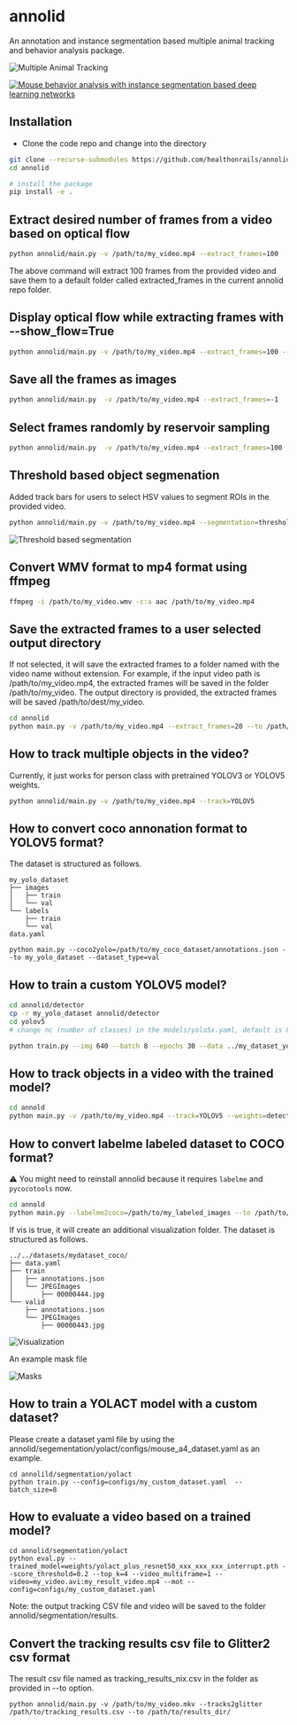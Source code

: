 # annolid
An annotation and instance segmentation based multiple animal tracking and behavior analysis package.

![Multiple Animal Tracking](docs/imgs/mutiple_animal_tracking.png)

[![Mouse behavior analysis with instance segmentation based deep learning networks](http://img.youtube.com/vi/op3A4_LuVj8/0.jpg)](http://www.youtube.com/watch?v=op3A4_LuVj8 "Mouse behavior analysis with instance segmentation based deep learning networks")

## Installation

* Clone the code repo and change into the directory
```bash
git clone --recurse-submodules https://github.com/healthonrails/annolid.git
cd annolid 

# install the package
pip install -e .
```

## Extract desired number of frames from a video based on optical flow

```bash
python annolid/main.py -v /path/to/my_video.mp4 --extract_frames=100
```
The above command will extract 100 frames from the provided video and save them to a default folder called extracted_frames in the current annolid repo folder. 

## Display optical flow while extracting frames with **--show_flow=True**
```bash
python annolid/main.py -v /path/to/my_video.mp4 --extract_frames=100 --show_flow=True
```

## Save all the frames as images
```bash
python annolid/main.py  -v /path/to/my_video.mp4 --extract_frames=-1
```
## Select frames randomly by reservoir sampling
```bash
python annolid/main.py  -v /path/to/my_video.mp4 --extract_frames=100 --algo=random
```

## Threshold based object segmenation
Added track bars for users to select HSV values to 
segment ROIs in the provided video. 
```bash
python annolid/main.py -v /path/to/my_video.mp4 --segmentation=threshold
```
![Threshold based segmentation](docs/imgs/threshold_based_segmentation.png)

## Convert WMV format to mp4 format using ffmpeg
```bash
ffmpeg -i /path/to/my_video.wmv -c:a aac /path/to/my_video.mp4
```

## Save the extracted frames to a user selected output directory 
If not selected, it will save the extracted frames to a folder named with the video name without extension. For example, if the input video path is /path/to/my_video.mp4, the extracted frames will be saved in the folder /path/to/my_video. 
The output directory is provided, the extracted frames will be saved /path/to/dest/my_video. 
```bash
cd annolid
python main.py -v /path/to/my_video.mp4 --extract_frames=20 --to /path/to/dest --algo=uniform
```

## How to track multiple objects in the video? 
Currently, it just works for person class with pretrained YOLOV3 or YOLOV5 weights.
```bash
python annolid/main.py -v /path/to/my_video.mp4 --track=YOLOV5
```

## How to convert coco annonation format to YOLOV5 format? 
The dataset is structured as follows. 
```
my_yolo_dataset
├── images
│   ├── train
│   └── val
└── labels
    ├── train
    └── val
data.yaml
```
```
python main.py --coco2yolo=/path/to/my_coco_dataset/annotations.json --to my_yolo_dataset --dataset_type=val
```
## How to train a custom YOLOV5 model? 
```bash
cd annolid/detector
cp -r my_yolo_dataset annolid/detector
cd yolov5
# change nc (number of classes) in the models/yolo5x.yaml, default is 80

python train.py --img 640 --batch 8 --epochs 30 --data ../my_dataset_yolo/data.yaml --cfg ./models/yolov5x.yaml --weights yolov5x.pt --name yolov5x_my_model --cache
```

## How to track objects in a video with the trained model? 

```bash
cd annold
python main.py -v /path/to/my_video.mp4 --track=YOLOV5 --weights=detector/yolov5/runs/exp5_yolov5x_my_model/weights/best.pt
```

## How to convert labelme labeled dataset to COCO format? 
:warning: You might need to reinstall annolid because it requires `labelme`
and `pycocotools` now.
```bash
cd annold
python main.py --labelme2coco=/path/to/my_labeled_images --to /path/to/my_dataset_coco --labels=/path/to/my_labels.txt --vis=True
```
If vis is true, it will create an additional visualization folder. 
The dataset is structured as follows. 
```
../../datasets/mydataset_coco/
├── data.yaml
├── train
│   ├── annotations.json
│   └── JPEGImages
│       ├── 00000444.jpg
└── valid
    ├── annotations.json
    └── JPEGImages
        ├── 00000443.jpg
```

![Visualization](docs/imgs/00002895_7.jpg)

An example mask file

![Masks](docs/imgs/00002895_7_mask.png)

## How to train a YOLACT model with a custom dataset? 
Please create a dataset yaml file by using the 
annolid/segementation/yolact/configs/mouse_a4_dataset.yaml as 
an example. 
```
cd annolild/segmentation/yolact
python train.py --config=configs/my_custom_dataset.yaml  --batch_size=8
```
## How to evaluate a video based on a trained model?
```
cd annolid/segmentation/yolact
python eval.py --trained_model=weights/yolact_plus_resnet50_xxx_xxx_xxx_interrupt.pth --score_threshold=0.2 --top_k=4 --video_multiframe=1 --video=my_video.avi:my_result_video.mp4 --mot --config=configs/my_custom_dataset.yaml
```
Note: the output tracking CSV file and video will be saved to 
the folder annolid/segmentation/results. 

## Convert the tracking results csv file to Glitter2 csv format
The result csv file named as tracking_results_nix.csv in the folder as provided in --to option. 
```
python annolid/main.py -v /path/to/my_video.mkv --tracks2glitter /path/to/tracking_results.csv --to /path/to/results_dir/
```